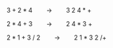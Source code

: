 $3 + 2 * 4 \qquad \rightarrow \qquad 3\ 2\ 4*+$

$2*4+3 \qquad \rightarrow \qquad 2\ 4*3\ +$

$2*1+3\ /\ 2 \qquad \rightarrow \qquad 2\ 1*3\ 2\ /+$
